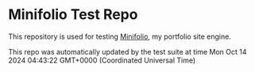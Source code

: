 # Minifolio Test Repo

This repository is used for testing [Minifolio](https://github.com/MaddyGuthridge/Minifolio), my portfolio site engine.

This repo was automatically updated by the test suite at time Mon Oct 14 2024 04:43:22 GMT+0000 (Coordinated Universal Time)
